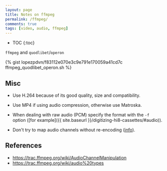 ```yaml
---
layout: page
title: Notes on ffmpeg
permalink: /ffmpeg/
comments: true
tags: [video, audio, ffmpeg]
---
```


* TOC
{:toc}

`ffmpeg` and `quodlibet`/`operon`

{% gist lopezpdvn/f83112e070e3c9e791e170059a41cd7c ffmpeg_quodlibet_operon.sh %}

## Misc

- Use H.264 because of its good quality, size and compatibility.

- Use MP4 if using audio compression, otherwise use Matroska.

- When dealing with raw audio (PCM) specify the format with the `-f` option
  ([for example]({{ site.baseurl }}/digitizing-hi8-cassettes/#audio)).

- Don't try to map audio channels without re-encoding
  ([info](http://comments.gmane.org/gmane.comp.video.ffmpeg.user/53517)).

## References

- <https://trac.ffmpeg.org/wiki/AudioChannelManipulation>
- <https://trac.ffmpeg.org/wiki/audio%20types>
